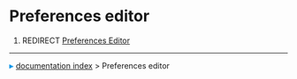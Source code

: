 # Preferences editor
1.  REDIRECT [Preferences Editor](Preferences_Editor.md)



---
![](images/Right_arrow.png) [documentation index](../README.md) > Preferences editor
